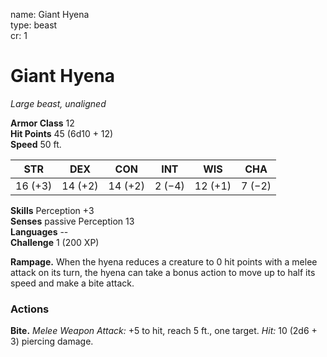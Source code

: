 name: Giant Hyena    
type: beast    
cr: 1

# Giant Hyena 
_Large beast, unaligned_

**Armor Class** 12    
**Hit Points** 45 (6d10 + 12)    
**Speed** 50 ft.

| STR     | DEX     | CON     | INT     | WIS     | CHA     |
|---------|---------|---------|---------|---------|---------|
| 16 (+3) | 14 (+2) | 14 (+2) | 2 (−4)  | 12 (+1) | 7 (−2)  | 

**Skills** Perception +3    
**Senses** passive Perception 13    
**Languages** --    
**Challenge** 1 (200 XP)

**Rampage.** When the hyena reduces a creature to 0 hit points with a melee attack on its turn, the hyena can take a bonus action to move up to half its speed and make a bite attack.

### Actions
**Bite.** _Melee Weapon Attack:_ +5 to hit, reach 5 ft., one target. _Hit:_ 10 (2d6 + 3) piercing damage. 